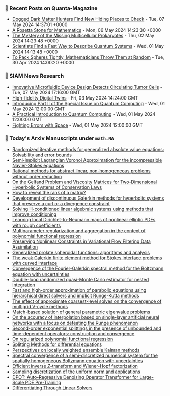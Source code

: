 ### 📝 Recent Posts on Quanta-Magazine
<!-- quanta starts -->
* <a href="https://www.quantamagazine.org/dogged-dark-matter-hunters-find-new-hiding-places-to-check-20240507/">Dogged Dark Matter Hunters Find New Hiding Places to Check</a> - Tue, 07 May 2024 14:37:01 +0000
* <a href="https://www.quantamagazine.org/a-rosetta-stone-for-mathematics-20240506/">A Rosetta Stone for Mathematics</a> - Mon, 06 May 2024 14:23:30 +0000
* <a href="https://www.quantamagazine.org/the-mystery-of-the-missing-multicellular-prokaryotes-20240502/">The Mystery of the Missing Multicellular Prokaryotes</a> - Thu, 02 May 2024 14:23:48 +0000
* <a href="https://www.quantamagazine.org/scientists-find-a-fast-way-to-describe-quantum-systems-20240501/">Scientists Find a Fast Way to Describe Quantum Systems</a> - Wed, 01 May 2024 14:13:48 +0000
* <a href="https://www.quantamagazine.org/to-pack-spheres-tightly-mathematicians-throw-them-at-random-20240430/">To Pack Spheres Tightly, Mathematicians Throw Them at Random</a> - Tue, 30 Apr 2024 14:00:20 +0000
<!-- quanta ends -->

### 📝 SIAM News Research
<!-- siam-news starts -->
* <a href="https://sinews.siam.org/Details-Page/innovative-microfluidic-device-design-detects-circulating-tumor-cells">Innovative Microfluidic Device Design Detects Circulating Tumor Cells</a> - Tue, 07 May 2024 17:16:00 GMT
* <a href="https://sinews.siam.org/Details-Page/high-fidelity-digital-twins">High-fidelity Digital Twins</a> - Fri, 03 May 2024 14:24:00 GMT
* <a href="https://sinews.siam.org/Details-Page/introducing-part-ii-of-the-special-issue-on-quantum-computing">Introducing Part II of the Special Issue on Quantum Computing</a> - Wed, 01 May 2024 12:00:00 GMT
* <a href="https://sinews.siam.org/Details-Page/a-practical-introduction-to-quantum-computing">A Practical Introduction to Quantum Computing</a> - Wed, 01 May 2024 12:00:00 GMT
* <a href="https://sinews.siam.org/Details-Page/fighting-errors-with-space">Fighting Errors with Space</a> - Wed, 01 May 2024 12:00:00 GMT
<!-- siam-news ends -->

### 📝 Today's Arxiv Manuscripts under ``math.NA``
<!-- arxiv-math-na starts -->
* <a href="https://arxiv.org/abs/2405.04091">Randomized iterative methods for generalized absolute value equations: Solvability and error bounds</a>
* <a href="https://arxiv.org/abs/2405.04116">Semi-implicit Lagrangian Voronoi Approximation for the incompressible Navier-Stokes equations</a>
* <a href="https://arxiv.org/abs/2405.04195">Rational methods for abstract linear, non-homogeneous problems without order reduction</a>
* <a href="https://arxiv.org/abs/2405.04214">On the Gelfand Problem and Viscosity Matrices for Two-Dimensional Hyperbolic Systems of Conservation Laws</a>
* <a href="https://arxiv.org/abs/2405.04330">How to reveal the rank of a matrix?</a>
* <a href="https://arxiv.org/abs/2405.04347">Development of discontinuous Galerkin methods for hyperbolic systems that preserve a curl or a divergence constraint</a>
* <a href="https://arxiv.org/abs/2405.04399">Solving ill-conditioned linear algebraic systems using methods that improve conditioning</a>
* <a href="https://arxiv.org/abs/2405.04433">Learning local Dirichlet-to-Neumann maps of nonlinear elliptic PDEs with rough coefficients</a>
* <a href="https://arxiv.org/abs/2405.04147">Multiparameter regularization and aggregation in the context of polynomial functional regression</a>
* <a href="https://arxiv.org/abs/2405.04380">Preserving Nonlinear Constraints in Variational Flow Filtering Data Assimilation</a>
* <a href="https://arxiv.org/abs/1811.02733">Generalized prolate spheroidal functions: algorithms and analysis</a>
* <a href="https://arxiv.org/abs/2211.11926">The weak Galerkin finite element method for Stokes interface problems with curved interface</a>
* <a href="https://arxiv.org/abs/2212.04083">Convergence of the Fourier-Galerkin spectral method for the Boltzmann equation with uncertainties</a>
* <a href="https://arxiv.org/abs/2302.14119">Double-loop randomized quasi-Monte Carlo estimator for nested integration</a>
* <a href="https://arxiv.org/abs/2306.02526">Fast and high-order approximation of parabolic equations using hierarchical direct solvers and implicit Runge-Kutta methods</a>
* <a href="https://arxiv.org/abs/2306.06182">The effect of approximate coarsest-level solves on the convergence of multigrid V-cycle methods</a>
* <a href="https://arxiv.org/abs/2308.05335">Match-based solution of general parametric eigenvalue problems</a>
* <a href="https://arxiv.org/abs/2308.10720">On the accuracy of interpolation based on single-layer artificial neural networks with a focus on defeating the Runge phenomenon</a>
* <a href="https://arxiv.org/abs/2310.01556">Second-order exponential splittings in the presence of unbounded and time-dependent operators: construction and convergence</a>
* <a href="https://arxiv.org/abs/2311.03036">On regularized polynomial functional regression</a>
* <a href="https://arxiv.org/abs/2401.01722">Splitting Methods for differential equations</a>
* <a href="https://arxiv.org/abs/2402.00027">Perspectives on locally weighted ensemble Kalman methods</a>
* <a href="https://arxiv.org/abs/2402.07060">Spectral convergence of a semi-discretized numerical system for the spatially homogeneous Boltzmann equation with uncertainties</a>
* <a href="https://arxiv.org/abs/2404.19290">Efficient inverse $Z$-transform and Wiener-Hopf factorization</a>
* <a href="https://arxiv.org/abs/2306.14207">Sampling discretization of the uniform norm and applications</a>
* <a href="https://arxiv.org/abs/2403.03542">DPOT: Auto-Regressive Denoising Operator Transformer for Large-Scale PDE Pre-Training</a>
* <a href="https://arxiv.org/abs/2404.17039">Differentiating Through Linear Solvers</a>
<!-- arxiv-math-na ends -->
